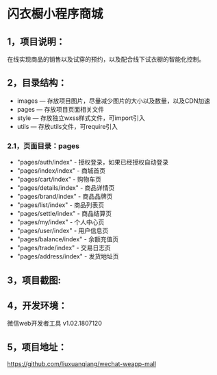 # 闪衣橱小程序商城


## 1，项目说明：
在线实现商品的销售以及试穿的预约，以及配合线下试衣橱的智能化控制。

## 2，目录结构：
- images — 存放项目图片，尽量减少图片的大小以及数量，以及CDN加速
- pages  — 存放项目页面相关文件
- style  — 存放独立wxss样式文件，可import引入
- utils  — 存放utils文件，可require引入

### 2.1，页面目录：pages
- "pages/auth/index"    - 授权登录，如果已经授权自动登录
- "pages/index/index"   - 商城首页
- "pages/cart/index"    - 购物车页
- "pages/details/index" - 商品详情页
- "pages/brand/index"   - 商品品牌页
- "pages/list/index"    - 商品列表页
- "pages/settle/index"  - 商品结算页
- "pages/my/index"      - 个人中心页
- "pages/user/index"    - 用户信息页
- "pages/balance/index" - 余额充值页
- "pages/trade/index"   - 交易日志页
- "pages/address/index" - 发货地址页

## 3，项目截图:

## 4，开发环境：
微信web开发者工具 v1.02.1807120

## 5，项目地址：
https://github.com/liuxuanqiang/wechat-weapp-mall
